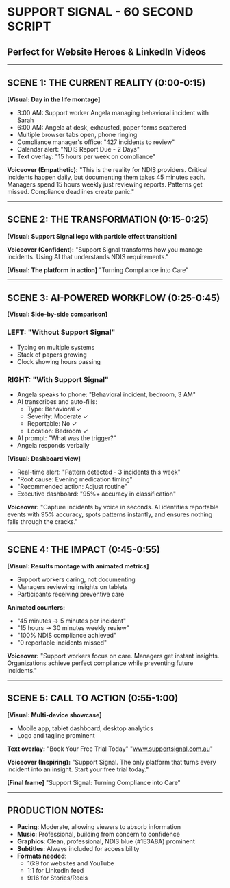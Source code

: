 # SUPPORT SIGNAL - 60 SECOND SCRIPT
## Perfect for Website Heroes & LinkedIn Videos

---

## SCENE 1: THE CURRENT REALITY (0:00-0:15)
**[Visual: Day in the life montage]**
- 3:00 AM: Support worker Angela managing behavioral incident with Sarah
- 6:00 AM: Angela at desk, exhausted, paper forms scattered
- Multiple browser tabs open, phone ringing
- Compliance manager's office: "427 incidents to review"
- Calendar alert: "NDIS Report Due - 2 Days"
- Text overlay: "15 hours per week on compliance"

**Voiceover (Empathetic):**
"This is the reality for NDIS providers. Critical incidents happen daily, but documenting them takes 45 minutes each. Managers spend 15 hours weekly just reviewing reports. Patterns get missed. Compliance deadlines create panic."

---

## SCENE 2: THE TRANSFORMATION (0:15-0:25)
**[Visual: Support Signal logo with particle effect transition]**

**Voiceover (Confident):**
"Support Signal transforms how you manage incidents. Using AI that understands NDIS requirements."

**[Visual: The platform in action]**
"Turning Compliance into Care"

---

## SCENE 3: AI-POWERED WORKFLOW (0:25-0:45)
**[Visual: Side-by-side comparison]**

### LEFT: "Without Support Signal"
- Typing on multiple systems
- Stack of papers growing
- Clock showing hours passing

### RIGHT: "With Support Signal"
- Angela speaks to phone: "Behavioral incident, bedroom, 3 AM"
- AI transcribes and auto-fills:
  - Type: Behavioral ✓
  - Severity: Moderate ✓
  - Reportable: No ✓
  - Location: Bedroom ✓
- AI prompt: "What was the trigger?"
- Angela responds verbally

**[Visual: Dashboard view]**
- Real-time alert: "Pattern detected - 3 incidents this week"
- "Root cause: Evening medication timing"
- "Recommended action: Adjust routine"
- Executive dashboard: "95%+ accuracy in classification"

**Voiceover:**
"Capture incidents by voice in seconds. AI identifies reportable events with 95% accuracy, spots patterns instantly, and ensures nothing falls through the cracks."

---

## SCENE 4: THE IMPACT (0:45-0:55)
**[Visual: Results montage with animated metrics]**
- Support workers caring, not documenting
- Managers reviewing insights on tablets
- Participants receiving preventive care

**Animated counters:**
- "45 minutes → 5 minutes per incident"
- "15 hours → 30 minutes weekly review"
- "100% NDIS compliance achieved"
- "0 reportable incidents missed"

**Voiceover:**
"Support workers focus on care. Managers get instant insights. Organizations achieve perfect compliance while preventing future incidents."

---

## SCENE 5: CALL TO ACTION (0:55-1:00)
**[Visual: Multi-device showcase]**
- Mobile app, tablet dashboard, desktop analytics
- Logo and tagline prominent

**Text overlay:**
"Book Your Free Trial Today"
"www.supportsignal.com.au"

**Voiceover (Inspiring):**
"Support Signal. The only platform that turns every incident into an insight. Start your free trial today."

**[Final frame]**
"Support Signal: Turning Compliance into Care"

---

## PRODUCTION NOTES:
- **Pacing**: Moderate, allowing viewers to absorb information
- **Music**: Professional, building from concern to confidence
- **Graphics**: Clean, professional, NDIS blue (#1E3A8A) prominent
- **Subtitles**: Always included for accessibility
- **Formats needed**:
  - 16:9 for websites and YouTube
  - 1:1 for LinkedIn feed
  - 9:16 for Stories/Reels
